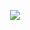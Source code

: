<p align=center> <img src=https://komarev.com/ghpvc/?username=wavetoivy&color=f0eee6&style=flat-square&label=🦢>
